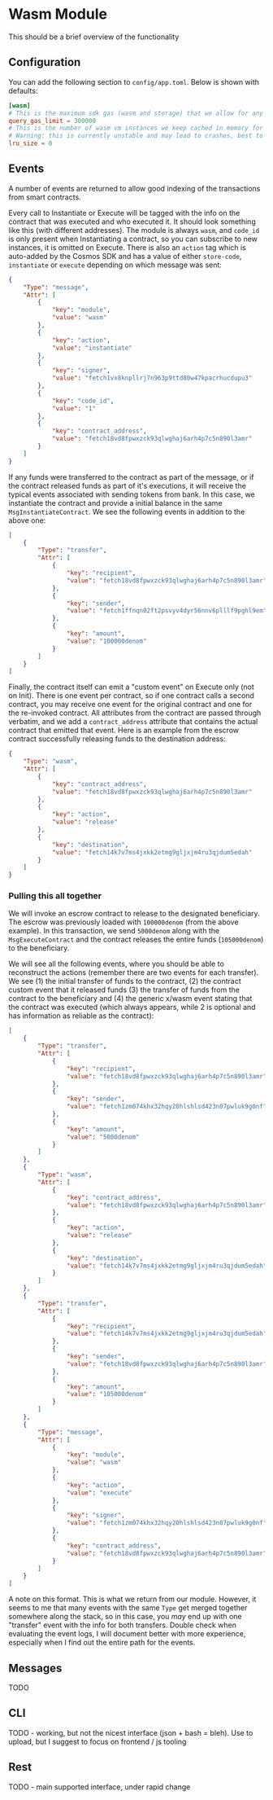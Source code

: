 # Wasm Module

This should be a brief overview of the functionality

## Configuration

You can add the following section to `config/app.toml`. Below is shown with defaults:

```toml
[wasm]
# This is the maximum sdk gas (wasm and storage) that we allow for any x/wasm "smart" queries
query_gas_limit = 300000
# This is the number of wasm vm instances we keep cached in memory for speed-up
# Warning: this is currently unstable and may lead to crashes, best to keep for 0 unless testing locally
lru_size = 0
```

## Events

A number of events are returned to allow good indexing of the transactions from smart contracts.

Every call to Instantiate or Execute will be tagged with the info on the contract that was executed and who executed it.
It should look something like this (with different addresses). The module is always `wasm`, and `code_id` is only present
when Instantiating a contract, so you can subscribe to new instances, it is omitted on Execute. There is also an `action` tag
which is auto-added by the Cosmos SDK and has a value of either `store-code`, `instantiate` or `execute` depending on which message
was sent:

```json
{
    "Type": "message",
    "Attr": [
        {
            "key": "module",
            "value": "wasm"
        },
        {
            "key": "action",
            "value": "instantiate"
        },
        {
            "key": "signer",
            "value": "fetch1vx8knpllrj7n963p9ttd80w47kpacrhucdupu3"
        },
        {
            "key": "code_id",
            "value": "1"
        },
        {
            "key": "contract_address",
            "value": "fetch18vd8fpwxzck93qlwghaj6arh4p7c5n890l3amr"
        }
    ]
}
```

If any funds were transferred to the contract as part of the message, or if the contract released funds as part of it's executions,
it will receive the typical events associated with sending tokens from bank. In this case, we instantiate the contract and
provide a initial balance in the same `MsgInstantiateContract`. We see the following events in addition to the above one:

```json
[
    {
        "Type": "transfer",
        "Attr": [
            {
                "key": "recipient",
                "value": "fetch18vd8fpwxzck93qlwghaj6arh4p7c5n890l3amr"
            },
            {
                "key": "sender",
                "value": "fetch1ffnqn02ft2psvyv4dyr56nnv6plllf9pghl9em"
            },
            {
                "key": "amount",
                "value": "100000denom"
            }
        ]
    }
]
```

Finally, the contract itself can emit a "custom event" on Execute only (not on Init).
There is one event per contract, so if one contract calls a second contract, you may receive
one event for the original contract and one for the re-invoked contract. All attributes from the contract are passed through verbatim,
and we add a `contract_address` attribute that contains the actual contract that emitted that event.
Here is an example from the escrow contract successfully releasing funds to the destination address:

```json
{
    "Type": "wasm",
    "Attr": [
        {
            "key": "contract_address",
            "value": "fetch18vd8fpwxzck93qlwghaj6arh4p7c5n890l3amr"
        },
        {
            "key": "action",
            "value": "release"
        },
        {
            "key": "destination",
            "value": "fetch14k7v7ms4jxkk2etmg9gljxjm4ru3qjdum5edah"
        }
    ]
}
```

### Pulling this all together

We will invoke an escrow contract to release to the designated beneficiary.
The escrow was previously loaded with `100000denom` (from the above example).
In this transaction, we send `5000denom` along with the `MsgExecuteContract`
and the contract releases the entire funds (`105000denom`) to the beneficiary.

We will see all the following events, where you should be able to reconstruct the actions
(remember there are two events for each transfer). We see (1) the initial transfer of funds
to the contract, (2) the contract custom event that it released funds (3) the transfer of funds
from the contract to the beneficiary and (4) the generic x/wasm event stating that the contract
was executed (which always appears, while 2 is optional and has information as reliable as the contract):

```json
[
    {
        "Type": "transfer",
        "Attr": [
            {
                "key": "recipient",
                "value": "fetch18vd8fpwxzck93qlwghaj6arh4p7c5n890l3amr"
            },
            {
                "key": "sender",
                "value": "fetch1zm074khx32hqy20hlshlsd423n07pwluk9g0nf"
            },
            {
                "key": "amount",
                "value": "5000denom"
            }
        ]
    },
    {
        "Type": "wasm",
        "Attr": [
            {
                "key": "contract_address",
                "value": "fetch18vd8fpwxzck93qlwghaj6arh4p7c5n890l3amr"
            },
            {
                "key": "action",
                "value": "release"
            },
            {
                "key": "destination",
                "value": "fetch14k7v7ms4jxkk2etmg9gljxjm4ru3qjdum5edah"
            }
        ]
    },
    {
        "Type": "transfer",
        "Attr": [
            {
                "key": "recipient",
                "value": "fetch14k7v7ms4jxkk2etmg9gljxjm4ru3qjdum5edah"
            },
            {
                "key": "sender",
                "value": "fetch18vd8fpwxzck93qlwghaj6arh4p7c5n890l3amr"
            },
            {
                "key": "amount",
                "value": "105000denom"
            }
        ]
    },
    {
        "Type": "message",
        "Attr": [
            {
                "key": "module",
                "value": "wasm"
            },
            {
                "key": "action",
                "value": "execute"
            },
            {
                "key": "signer",
                "value": "fetch1zm074khx32hqy20hlshlsd423n07pwluk9g0nf"
            },
            {
                "key": "contract_address",
                "value": "fetch18vd8fpwxzck93qlwghaj6arh4p7c5n890l3amr"
            }
        ]
    }
]
```

A note on this format. This is what we return from our module. However, it seems to me that many events with the same `Type`
get merged together somewhere along the stack, so in this case, you *may* end up with one "transfer" event with the info for
both transfers. Double check when evaluating the event logs, I will document better with more experience, especially when I
find out the entire path for the events.

## Messages

TODO

## CLI

TODO - working, but not the nicest interface (json + bash = bleh). Use to upload, but I suggest to focus on frontend / js tooling

## Rest

TODO - main supported interface, under rapid change
